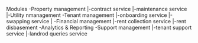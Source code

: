 Modules
 -Property management
  |-contract service
  |-maintenance service
  |-Utility nmanagement
 -Tenant management
  |-onboarding service
  |-swapping service
  |
 -Financial management
  |-rent collection service
  |-rent disbasement
 -Analytics & Reporting
 -Support management
  |-tenant support service
  |-landrod queries service
 
